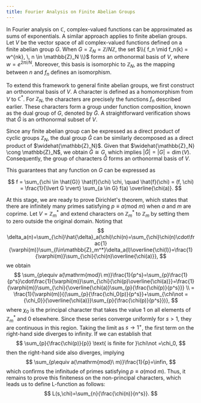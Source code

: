 ```yaml
---
title: Fourier Analysis on Finite Abelian Groups
---
```


In Fourier analysis on $\mathbb{C}$, complex-valued functions can be approximated as sums of exponentials. A similar approach applies to finite abelian groups. Let $V$ be the vector space of all complex-valued functions defined on a finite abelian group $G$. When $G = \mathbb{Z}_N = \mathbb{Z}/N\mathbb{Z}$, the set $\\{ f_n \mid f_n(k) = w^{nk}, \, n \in \mathbb{Z}_N \\}$ forms an orthonormal basis of $V$, where $w = e^{2\pi i / N}$. Moreover, this basis is isomorphic to $\mathbb{Z}_N$, as the mapping between $n$ and $f_n$ defines an isomorphism.

To extend this framework to general finite abelian groups, we first construct an orthonormal basis of $V$. A character is defined as a homomorphism from $V$ to $\mathbb{C}^*$. For $\mathbb{Z}_N$, the characters are precisely the functions $f_n$ described earlier. These characters form a group under function composition, known as the dual group of $G$, denoted by $\hat{G}$. A straightforward verification shows that $\hat{G}$ is an orthonormal subset of $V$.  

Since any finite abelian group can be expressed as a direct product of cyclic groups $\mathbb{Z}_N$, the dual group $\hat{G}$ can be similarly decomposed as a direct product of $\widehat{\mathbb{Z}_N}$. Given that $\widehat{\mathbb{Z}_N} \cong \mathbb{Z}_N$, we obtain $\hat{G} \cong G$, which implies $\lvert \hat{G} \rvert = \lvert G \rvert = \dim(V)$. Consequently, the group of characters $\hat{G}$ forms an orthonormal basis of $V$.  

This guarantees that any function on $G$ can be expressed as  

$$
f = \sum_{\chi \in \hat{G}} \hat{f}(\chi) \chi, \quad \hat{f}(\chi) = (f, \chi) = \frac{1}{\lvert G \rvert} \sum_{a \in G} f(a) \overline{\chi(a)}.
$$  

At this stage, we are ready to prove Dirichlet's theorem, which states that there are infinitely many primes satisfying $p\equiv a(\mathrm{mod}\ m)$ when $a$ and $m$ are coprime. Let $V = \mathbb{Z}_m^*$ and extend characters on $\mathbb{Z}_m^*$ to $\mathbb{Z}_m$ by setting them to zero outside the original domain. Noting that
$$
\delta_a(n)=\sum_{\chi}\hat{\delta}_a(\chi)\chi(n)=\sum_{\chi}\chi(n)\cdot\frac{1}{\varphi(m)}\sum_{l\in\mathbb{Z}_m^*}\delta_a(l)\overline{\chi(l)}=\frac{1}{\varphi(m)}\sum_{\chi}{\chi(n)\overline{\chi(a)}},
$$
we obtain
$$
\sum_{p\equiv a(\mathrm{mod}\ m)}\frac{1}{p^s}=\sum_{p}\frac{1}{p^s}\cdot\frac{1}{\varphi(m)}\sum_{\chi}{\chi(p)\overline{\chi(a)}}=\frac{1}{\varphi(m)}\sum_{\chi}{\overline{\chi(a)}\sum_{p}{\frac{\chi(p)}{p^s}}} \\
= \frac{1}{\varphi(m)}{(\sum_{p}{\frac{\chi_0(p)}{p^s}}+\sum_{\chi\not ={\chi_0}}{\overline{\chi(a)}}\sum_{p}{\frac{\chi(p)}{p^s}})},
$$
where $\chi_0$ is the principal character that takes the value 1 on all elements of $\mathbb{Z}_m^*$ and 0 elsewhere. Since these series converge uniformly for $s>1$, they are continuous in this region. Taking the limit as $s\rightarrow1^+$, the first term on the right-hand side diverges to infinity. If we can establish that
$$
\sum_{p}{\frac{\chi(p)}{p}} \text{ is finite for }\chi\not =\chi_0,
$$
then the right-hand side also diverges, implying
$$
\sum_{p\equiv a(\mathrm{mod}\ m)}\frac{1}{p}=\infin,
$$
which confirms the infinitude of primes satisfying $p\equiv a(\mathrm{mod}\ m)$. Thus, it remains to prove this finiteness on the non-principal characters, which leads us to define L-function as follows:
$$
L(s,\chi)=\sum_{n}{\frac{\chi(n)}{n^s}}.
$$



